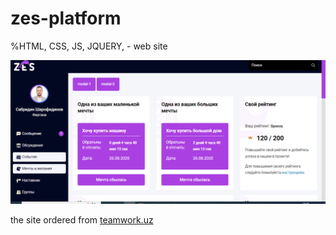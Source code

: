 # zes-platform
%HTML, CSS, JS, JQUERY, - web site 

![alt text](https://github.com/MrKhakimov/zes-platform/blob/master/img2.png)

the site ordered from [teamwork.uz
](https://teamwork.uz/)
